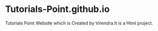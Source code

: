 # Tutorials-Point.github.io
Tutorials Point Website which is Created by Virendra.It is a Html project.
